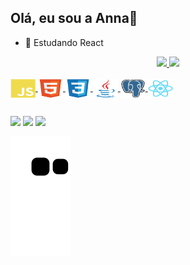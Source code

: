 ## Olá, eu sou a Anna👋

- 🌱 Estudando React

<div align="center">
  <a href="https://github.com/Anna-Clara-Fernandes">
  <img width="42%" src="https://github-readme-stats.vercel.app/api?username=Anna-Clara-Fernandes&show_icons=true&theme=dracula&include_all_commits=true&count_private=true"/>
  <img width="50%" src="https://github-readme-stats.vercel.app/api/top-langs/?username=Anna-Clara-Fernandes&layout=compact&langs_count=7&theme=dark"/>
</div>
<div style="display: inline_block"><br>
  <img align="center" alt="Anna-Js" height="30" width="40" src="https://raw.githubusercontent.com/devicons/devicon/master/icons/javascript/javascript-plain.svg">
  <img align="center" alt="Anna-HTML" height="30" width="40" src="https://raw.githubusercontent.com/devicons/devicon/master/icons/html5/html5-original.svg">
  <img align="center" alt="Anna-CSS" height="30" width="40" src="https://raw.githubusercontent.com/devicons/devicon/master/icons/css3/css3-original.svg">
  <img align="center" alt="Anna-CSS" height="30" width="40" src="https://raw.githubusercontent.com/devicons/devicon/master/icons/java/java-original.svg">
   <img align="center" alt="Anna-CSS" height="30" width="40" src="https://raw.githubusercontent.com/devicons/devicon/master/icons/postgresql/postgresql-original.svg">
  <img align="center" alt="Anna-CSS" height="30" width="40" src="https://raw.githubusercontent.com/devicons/devicon/master/icons/react/react-original.svg">
</div>
  
 ##
  
<div> 
  <a href="https://www.instagram.com/anaclara.fernandes.121/?next=%2F" target="_blank"><img src="https://img.shields.io/badge/-Instagram-%23E4405F?style=for-the-badge&logo=instagram&logoColor=white" target="_blank"></a>
  <a href = "mailto:anafnnds@gmail.com"><img src="https://img.shields.io/badge/-Gmail-%23333?style=for-the-badge&logo=gmail&logoColor=white" target="_blank"></a>
  <a href="#" target="_blank"><img src="https://img.shields.io/badge/-LinkedIn-%230077B5?style=for-the-badge&logo=linkedin&logoColor=white" target="_blank"></a> 
  
  </div>
  
  ![Snake animation](https://github.com/Anna-Clara-Fernandes/Anna-Clara-Fernandes/blob/output/github-contribution-grid-snake.svg)
  
